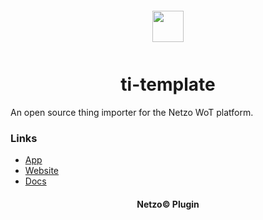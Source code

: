 <div align="center">
  <a href="https://netzo.io" target="_blank" >
    <img height="50" src="https://raw.githubusercontent.com/netzoio/plugins/main/plugins/thing-importers/ti-template/src/assets/icon.svg" style="margin: 12px 0px">
  </a>

  <h1>ti-template</h1>
</div>

An open source thing importer for the Netzo WoT platform.

### Links

- [App](https://app.netzo.io)
- [Website](https://netzo.io)
- [Docs](https://docs.netzo.io)

<div align="center">
  <h4>Netzo© Plugin</h4>
</div>
